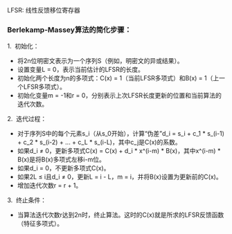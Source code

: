 LFSR: 线性反馈移位寄存器


### Berlekamp-Massey算法的简化步骤：

1.  初始化：

-   将2n位明密文表示为一个序列S（例如，明密文的异或结果）。
-   设置变量L = 0，表示当前估计的LFSR的长度。
-   初始化两个长度为n的多项式：C(x) = 1（当前LFSR多项式）和B(x) = 1（上一个LFSR多项式）。
-   初始化变量m = -1和r = 0，分别表示上次LFSR长度更新的位置和当前算法的迭代次数。

2.  迭代过程：

-   对于序列S中的每个元素s_i（从s_0开始），计算“伪差”d_i = s_i + c_1 * s_(i-1) + c_2 * s_(i-2) + ... + c_L * s_(i-L)，其中c_j是C(x)的系数。
-   如果d_i ≠ 0，更新多项式C(x) = C(x) + d_i * x^(i-m) * B(x)，其中x^(i-m) * B(x)是将B(x)多项式左移i-m位。
-   如果d_i = 0，不更新多项式C(x)。
-   如果2L ≤ i且d_i ≠ 0，更新L = i - L，m = i，并将B(x)设置为更新前的C(x)。
-   增加迭代次数r = r + 1。

3.  终止条件：

-   当算法迭代次数r达到2n时，终止算法。这时的C(x)就是所求的LFSR反馈函数（特征多项式）。